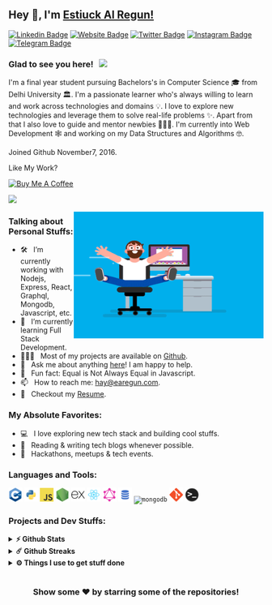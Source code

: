 ## Hey 👋, I'm [Estiuck Al Regun!](https://github.com/earegun/)

[![Linkedin Badge](https://img.shields.io/badge/-LinkedIn-0e76a8?style=flat-square&logo=Linkedin&logoColor=white)](https://linkedin.com/in/earegun)
[![Website Badge](https://img.shields.io/badge/Website-3b5998?style=flat-square&logo=google-chrome&logoColor=white)](https://www.earegun.com/)
[![Twitter Badge](https://img.shields.io/badge/-Twitter-00acee?style=flat-square&logo=Twitter&logoColor=white)](https://twitter.com/earegun)
[![Instagram Badge](https://img.shields.io/badge/-Instagram-e4405f?style=flat-square&logo=Instagram&logoColor=white)](https://instagram.com/earegun/)
[![Telegram Badge](https://img.shields.io/badge/-Telegram-0088cc?style=flat-square&logo=Telegram&logoColor=white)](https://t.me/earegun)

### Glad to see you here! &nbsp; ![](https://visitor-badge.glitch.me/badge?page_id=earegun.earegun&style=flat-square&color=0088cc)

I'm a final year student pursuing Bachelors's in Computer Science 🎓 from Delhi University 🏛. I'm a passionate learner who's always willing to learn and work across technologies and domains 💡. I love to explore new technologies and leverage them to solve real-life problems ✨. Apart from that I also love to guide and mentor newbies 👨🏻‍💻. I'm currently into Web Development 🕸️ and working on my Data Structures and Algorithms 🤓.

Joined Github November7, 2016.

Like My Work?

<a href="#" target="_blank"><img src="https://cdn.buymeacoffee.com/buttons/v2/default-yellow.png" alt="Buy Me A Coffee" height="60px" width="217px" ></a>

[![](https://gitwar.herokuapp.com/badge?username=earegun&label=Gitwar%20Profile%20Score&style=for-the-badge&color=0088cc)](https://gitwar.herokuapp.com/)

<img align="right" height="250" width="375" alt="" src="https://raw.githubusercontent.com/earegun/earegun/master/img/coder.gif" />

### Talking about Personal Stuffs:

- 🛠 &nbsp; I’m currently working with Nodejs, Express, React, <br /> Graphql, Mongodb, Javascript, etc.
- 🚀 &nbsp; I’m currently learning Full Stack Development.
- 👨🏻‍💻 &nbsp; Most of my projects are available on [Github](https://github.com/earegun).
- 💬 &nbsp; Ask me about anything [here](https://github.com/earegun/earegun/issues/2)! I am happy to help.
- 👾 &nbsp; Fun fact: Equal is Not Always Equal in Javascript.
- 📫 &nbsp; How to reach me: hay@earegun.com.
- 📝 &nbsp; Checkout my [Resume](https://www.earegun.com/resume/).

### My Absolute Favorites:

- 💻 &nbsp; I love exploring new tech stack and building cool stuffs.
- 📰 &nbsp; Reading & writing tech blogs whenever possible.
- 🍕 &nbsp; Hackathons, meetups & tech events.

### Languages and Tools:

<code><img height="27" src="https://raw.githubusercontent.com/github/explore/80688e429a7d4ef2fca1e82350fe8e3517d3494d/topics/cpp/cpp.png" alt="cpp"></code>
<code><img height="27" src="https://raw.githubusercontent.com/github/explore/80688e429a7d4ef2fca1e82350fe8e3517d3494d/topics/python/python.png" alt="python"></code>
<code><img height="27" src="https://raw.githubusercontent.com/github/explore/80688e429a7d4ef2fca1e82350fe8e3517d3494d/topics/javascript/javascript.png" alt="javascript"></code>
<code><img height="27" src="https://raw.githubusercontent.com/github/explore/80688e429a7d4ef2fca1e82350fe8e3517d3494d/topics/nodejs/nodejs.png" alt="nodejs"></code>
<code><img height="27" src="https://raw.githubusercontent.com/devicons/devicon/master/icons/express/express-original.svg" alt="expressjs"></code>
<code><img height="27" src="https://raw.githubusercontent.com/github/explore/80688e429a7d4ef2fca1e82350fe8e3517d3494d/topics/react/react.png" alt="react"></code>
<code><img height="27" src="https://raw.githubusercontent.com/github/explore/80688e429a7d4ef2fca1e82350fe8e3517d3494d/topics/graphql/graphql.png" alt="graphql"></code>
<code><img height="27" src="https://raw.githubusercontent.com/github/explore/80688e429a7d4ef2fca1e82350fe8e3517d3494d/topics/sql/sql.png" alt="sql"></code>
<code><img height="27" src="https://encrypted-tbn0.gstatic.com/images?q=tbn%3AANd9GcSTTzPAw-55ssm1Im594xYZ9eRQu2JylrkYLg&usqp=CAU" alt="mongodb"></code>
<code><img height="27" src="https://raw.githubusercontent.com/devicons/devicon/master/icons/git/git-original.svg" alt="git"></code>
<code><img height="27" src="https://raw.githubusercontent.com/github/explore/80688e429a7d4ef2fca1e82350fe8e3517d3494d/topics/terminal/terminal.png" alt="terminal"></code>

<!--
<code><img height="25" src="https://raw.githubusercontent.com/github/explore/80688e429a7d4ef2fca1e82350fe8e3517d3494d/topics/sass/sass.png" alt="sass"></code>
-->

### Projects and Dev Stuffs:

<details>	
  <summary><b>⚡ Github Stats</b></summary>

  <br />
  <img height="180em" src="https://github-readme-stats.vercel.app/api?username=earegun&show_icons=true&hide_border=true&&count_private=true&include_all_commits=true" />
  <img height="180em" src="https://github-readme-stats.vercel.app/api/top-langs/?username=earegun&exclude_repo=KNN-Image-Classification&show_icons=true&hide_border=true&layout=compact&langs_count=8"/>
</details>

<details>	
  <summary><b>☄️ Github Streaks</b></summary>

  <br />
  <img height="180em" src="https://github-readme-streak-stats.herokuapp.com/?user=earegun&hide_border=true" />
</details>
<!--
<details>
  <summary><b>🧑‍🚀 Open Source Projects</b></summary>

  <br />
  <table>
    <thead align="center">
      <tr border: none;>
        <td><b>💻 Projects</b></td>
        <td><b>🌟 Stars</b></td>
        <td><b>🍴 Forks</b></td>
        <td><b>🐛 Issues</b></td>
        <td><b>🔔 Pull Requests</b></td>
        <td><b>👨‍💻 Language</b></td>
      </tr>
    </thead>
    <tbody>
      <tr>
	      <td><a href="https://github.com/earegun/Gitwar"><b>🚀 Gitwar</b></a></td>
        <td><img alt="Stars" src="https://img.shields.io/github/stars/earegun/Gitwar?style=flat-square&labelColor=343b41"/></td>
        <td><img alt="Forks" src="https://img.shields.io/github/forks/earegun/Gitwar?style=flat-square&labelColor=343b41"/></td>
        <td><img alt="Issues" src="https://img.shields.io/github/issues/earegun/Gitwar?style=flat-square"/></td>
        <td><img alt="Pull Requests" src="https://img.shields.io/github/issues-pr/earegun/Gitwar?style=flat-square"/></td>
        <td><img alt="Language" src="https://img.shields.io/github/languages/top/earegun/Gitwar?style=flat-square"/></td>
      </tr>
      <tr>
	      <td><a href="https://github.com/earegun/TradeByte"><b>💸 TradeByte</b></a></td>
        <td><img alt="Stars" src="https://img.shields.io/github/stars/earegun/TradeByte?style=flat-square&labelColor=343b41"/></td>
        <td><img alt="Forks" src="https://img.shields.io/github/forks/earegun/TradeByte?style=flat-square&labelColor=343b41"/></td>
        <td><img alt="Issues" src="https://img.shields.io/github/issues/earegun/TradeByte?style=flat-square"/></td>
        <td><img alt="Pull Requests" src="https://img.shields.io/github/issues-pr/earegun/TradeByte?style=flat-square"/></td>
        <td><img alt="Language" src="https://img.shields.io/github/languages/top/earegun/TradeByte?label=javascript&style=flat-square"/></td>
      </tr>
      <tr>
	      <td><a href="https://github.com/earegun/TheNodeCourse"><b>👨🏻‍💻 TheNodeCourse</b></a></td>
        <td><img alt="Stars" src="https://img.shields.io/github/stars/earegun/TheNodeCourse?style=flat-square&labelColor=343b41"/></td>
        <td><img alt="Forks" src="https://img.shields.io/github/forks/earegun/TheNodeCourse?style=flat-square&labelColor=343b41"/></td>
        <td><img alt="Issues" src="https://img.shields.io/github/issues/earegun/TheNodeCourse?style=flat-square"/></td>
        <td><img alt="Pull Requests" src="https://img.shields.io/github/issues-pr/earegun/TheNodeCourse?style=flat-square"/></td>
        <td><img alt="Language" src="https://img.shields.io/github/languages/top/earegun/TheNodeCourse?style=flat-square"/></td> 
      </tr>
      <tr>
	      <td><a href="https://github.com/earegun/earegun"><b>🤓 earegun</b></a></td>
        <td><img alt="Stars" src="https://img.shields.io/github/stars/earegun/earegun?style=flat-square&labelColor=343b41"/></td>
        <td><img alt="Forks" src="https://img.shields.io/github/forks/earegun/earegun?style=flat-square&labelColor=343b41"/></td>
        <td><img alt="Issues" src="https://img.shields.io/github/issues/earegun/earegun?style=flat-square"/></td>
        <td><img alt="Pull Requests" src="https://img.shields.io/github/issues-pr/earegun/earegun?style=flat-square"/></td>
        <td><img alt="Language" src="https://img.shields.io/badge/markdown-100%25-blue?style=flat-square"/></td> 
      </tr>
    </tbody>
  </table>
  <br />
</details>
 -->
<details>	
  <br />
  <summary><b>⚙️ Things I use to get stuff done</b></summary>
  	<ul>
  	    <li><b>OS:</b> Windows 11 </li>
	    <li><b>Laptop: </b> HP Pavilion (i7)</li>
  	    <li><b>Browser: </b> Chrome Web Browser</li>
	    <li><b>Terminal: </b> Secret 😉</li>
	    <li><b>Code Editor:</b> Atom </li>
	    <li><b>To Stay Updated:</b> Secret 😉</li>
	    <br />
	⚛️ Checkout My Personal Blog <a href="https://www.earegun.com/blog">Here</a>.
	</ul>	
</details>

#

<div align="center">

### Show some ❤️ by starring some of the repositories!

</div>
